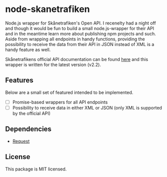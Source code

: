 # node-skanetrafiken
Node.js wrapper for Skånetrafiken's Open API. I recenelty had a night off and though it would be fun to build a small node.js-wrapper for their API and in the meantime learn more about publishing npm projects and such. Aside from wrapping all endpoints in handy functions, providing the possibility to receive the data from their API in JSON instead of XML is a handy feature as well.

Skånetrafikens official API documentation can be found [here](http://www.labs.skanetrafiken.se/api.asp) and this wrapper is written for the latest version (v2.2).

## Features
Below are a small set of featured intended to be implemented.
- [ ] Promise-based wrappers for all API endpoints
- [ ] Possibility to receive data in either XML or JSON (only XML is supported by the official API)

## Dependencies
* [Request](https://www.npmjs.com/package/request)

## License
This package is MIT licensed.
